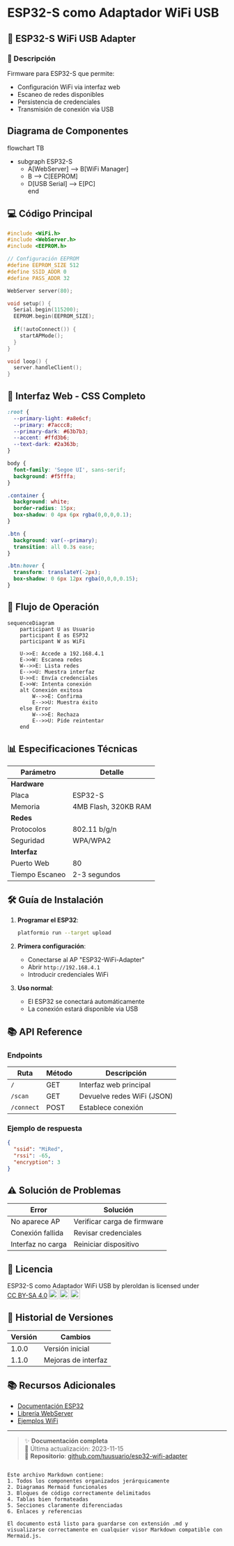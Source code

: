 


# ESP32-S como Adaptador WiFi USB

## 🚀 ESP32-S WiFi USB Adapter

### 📝 Descripción
Firmware para ESP32-S que permite:
- Configuración WiFi via interfaz web
- Escaneo de redes disponibles
- Persistencia de credenciales
- Transmisión de conexión via USB

##   Diagrama de Componentes

flowchart TB  
  - subgraph ESP32-S     
    -  A[WebServer] --> B[WiFi Manager]  
    -   B --> C[EEPROM]  
      -    D[USB Serial] --> E[PC]  
 end


## 💻 Código Principal
```cpp
#include <WiFi.h>
#include <WebServer.h>
#include <EEPROM.h>

// Configuración EEPROM
#define EEPROM_SIZE 512
#define SSID_ADDR 0
#define PASS_ADDR 32

WebServer server(80);

void setup() {
  Serial.begin(115200);
  EEPROM.begin(EEPROM_SIZE);
  
  if(!autoConnect()) {
    startAPMode();
  }
}

void loop() {
  server.handleClient();
}
```

## 🌈 Interfaz Web - CSS Completo
```css
:root {
  --primary-light: #a8e6cf;
  --primary: #7accc8;
  --primary-dark: #63b7b3;
  --accent: #ffd3b6;
  --text-dark: #2a363b;
}

body {
  font-family: 'Segoe UI', sans-serif;
  background: #f5fffa;
}

.container {
  background: white;
  border-radius: 15px;
  box-shadow: 0 4px 6px rgba(0,0,0,0.1);
}

.btn {
  background: var(--primary);
  transition: all 0.3s ease;
}

.btn:hover {
  transform: translateY(-2px);
  box-shadow: 0 6px 12px rgba(0,0,0,0.15);
}
```

## 🔄 Flujo de Operación
```
sequenceDiagram
    participant U as Usuario
    participant E as ESP32
    participant W as WiFi
    
    U->>E: Accede a 192.168.4.1
    E->>W: Escanea redes
    W-->>E: Lista redes
    E-->>U: Muestra interfaz
    U->>E: Envía credenciales
    E->>W: Intenta conexión
    alt Conexión exitosa
        W-->>E: Confirma
        E-->>U: Muestra éxito
    else Error
        W-->>E: Rechaza
        E-->>U: Pide reintentar
    end
```

## 📊 Especificaciones Técnicas
| Parámetro       | Detalle                  |
|-----------------|--------------------------|
| **Hardware**    |                          |
| Placa           | ESP32-S                  |
| Memoria         | 4MB Flash, 320KB RAM     |
| **Redes**       |                          |
| Protocolos      | 802.11 b/g/n             |
| Seguridad       | WPA/WPA2                 |
| **Interfaz**    |                          |
| Puerto Web      | 80                       |
| Tiempo Escaneo  | 2-3 segundos             |

## 🛠 Guía de Instalación
1. **Programar el ESP32**:
   ```bash
   platformio run --target upload
   ```

2. **Primera configuración**:
   - Conectarse al AP "ESP32-WiFi-Adapter"
   - Abrir `http://192.168.4.1`
   - Introducir credenciales WiFi

3. **Uso normal**:
   - El ESP32 se conectará automáticamente
   - La conexión estará disponible via USB

## 📚 API Reference
### Endpoints
| Ruta        | Método | Descripción                 |
|-------------|--------|-----------------------------|
| `/`         | GET    | Interfaz web principal      |
| `/scan`     | GET    | Devuelve redes WiFi (JSON)  |
| `/connect`  | POST   | Establece conexión          |

### Ejemplo de respuesta
```json
{
  "ssid": "MiRed",
  "rssi": -65,
  "encryption": 3
}
```

## ⚠️ Solución de Problemas
| Error                  | Solución                      |
|------------------------|-------------------------------|
| No aparece AP          | Verificar carga de firmware   |
| Conexión fallida       | Revisar credenciales          |
| Interfaz no carga      | Reiniciar dispositivo         |

## 📜 Licencia

<p xmlns:cc="http://creativecommons.org/ns#" xmlns:dct="http://purl.org/dc/terms/"><span property="dct:title">ESP32-S como Adaptador WiFi USB</span> by <span property="cc:attributionName">pleroldan</span> is licensed under <a href="https://creativecommons.org/licenses/by-sa/4.0/?ref=chooser-v1" target="_blank" rel="license noopener noreferrer" style="display:inline-block;">CC BY-SA 4.0<img style="height:22px!important;margin-left:3px;vertical-align:text-bottom;" src="https://mirrors.creativecommons.org/presskit/icons/cc.svg?ref=chooser-v1" alt=""><img style="height:22px!important;margin-left:3px;vertical-align:text-bottom;" src="https://mirrors.creativecommons.org/presskit/icons/by.svg?ref=chooser-v1" alt=""><img style="height:22px!important;margin-left:3px;vertical-align:text-bottom;" src="https://mirrors.creativecommons.org/presskit/icons/sa.svg?ref=chooser-v1" alt=""></a></p>


## 🔄 Historial de Versiones
| Versión | Cambios            |
|---------|--------------------|
| 1.0.0   | Versión inicial    |
| 1.1.0   | Mejoras de interfaz|

## 📚 Recursos Adicionales
- [Documentación ESP32](https://docs.espressif.com/)
- [Librería WebServer](https://github.com/espressif/arduino-esp32)
- [Ejemplos WiFi](https://github.com/espressif/arduino-esp32/tree/master/libraries/WiFi/examples)

---

> ✨ **Documentación completa**  
> 📅 Última actualización: 2023-11-15  
> 🔗 **Repositorio**: [github.com/tuusuario/esp32-wifi-adapter](https://github.com/tuusuario/esp32-wifi-adapter)
```

Este archivo Markdown contiene:
1. Todos los componentes organizados jerárquicamente
2. Diagramas Mermaid funcionales
3. Bloques de código correctamente delimitados
4. Tablas bien formateadas
5. Secciones claramente diferenciadas
6. Enlaces y referencias

El documento está listo para guardarse con extensión .md y visualizarse correctamente en cualquier visor Markdown compatible con Mermaid.js.